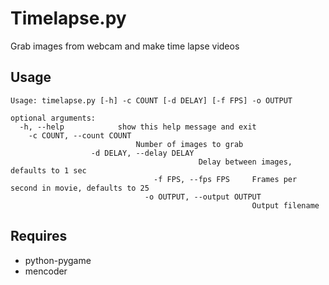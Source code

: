 Timelapse.py
============

Grab images from webcam and make time lapse videos

Usage
-----

	Usage: timelapse.py [-h] -c COUNT [-d DELAY] [-f FPS] -o OUTPUT

	optional arguments:
	  -h, --help            show this help message and exit
	    -c COUNT, --count COUNT
	                            Number of images to grab
				      -d DELAY, --delay DELAY
				                              Delay between images, defaults to 1 sec
							        -f FPS, --fps FPS     Frames per second in movie, defaults to 25
								  -o OUTPUT, --output OUTPUT
								                          Output filename

Requires
--------

* python-pygame
* mencoder